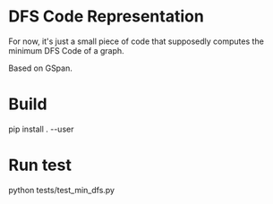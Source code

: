 # DFS Code Representation

For now, it's just a small piece of code that supposedly computes the minimum DFS Code of a graph.

Based on GSpan.


# Build

pip install . --user

# Run test

python tests/test_min_dfs.py 
